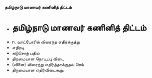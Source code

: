 **தமிழ்நாடு மாணவர் கணினித் திட்டம்**
- # தமிழ்நாடு மாணவர் கணினித் திட்டம்
- n. வாட்போரில் விரைந்த எதிர்க்குத்து
- எதிரடி
- சுடுசொற் பதில்
- திறமையான நொடிப்பு விடை
- (வினை) விரைந்து எதிர்த்தாக்குதல் செய்
- திறமையான எதிர்விடைகூறு.

